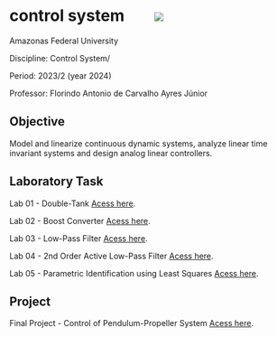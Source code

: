 # control system &nbsp;&nbsp;&nbsp;&nbsp;&nbsp;&nbsp;&nbsp;<img src="https://img.shields.io/badge/Status-Completed-brightgreen"/> 

Amazonas Federal University

Discipline: Control System/

Period: 2023/2 (year 2024)

Professor: Florindo Antonio de Carvalho Ayres Júnior 

## Objective
Model and linearize continuous dynamic systems, analyze linear time invariant systems and design analog linear controllers.

## Laboratory Task

Lab 01 - Double-Tank [Acess here](https://github.com/evandr022/control-system/blob/main/Lab_de_Controle_01___intera%C3%A7%C3%A3o_entre_Tanques.pdf).</p>
Lab 02 - Boost Converter [Acess here](https://github.com/evandr022/control-system/blob/main/Lab_de_Controle_02___Conversor_Boost.pdf).</p>
Lab 03 - Low-Pass Filter [Acess here](https://github.com/evandr022/control-system/blob/main/Lab_de_Controle_03___Filtro_passa_baixa.pdf).</p>
Lab 04 - 2nd Order Active Low-Pass Filter [Acess here](https://github.com/evandr022/control-system/blob/main/Lab_de_Controle_04___Filtro_Ativo_Passa_Baixa_de_2%C2%BA_Ordem.pdf).</p>
Lab 05 - Parametric Identification using Least Squares [Acess here](https://github.com/evandr022/control-system/blob/main/Lab_de_Controle_05___Identifica%C3%A7%C3%A3o_Param%C3%A9trica_de_M%C3%ADnimos_Quadrados.pdf).</p>

## Project

Final Project - Control of Pendulum-Propeller System [Acess here](https://github.com/evandr022/control-system/tree/main/Final%20Project).</p>
